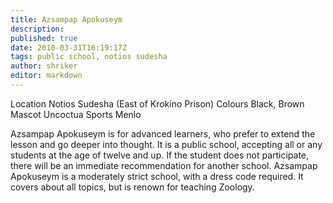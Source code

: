 ```yaml
---
title: Azsampap Apokuseym
description:
published: true
date: 2010-03-31T16:19:17Z
tags: public school, notios sudesha
author: shriker
editor: markdown
---
```


Location Notios Sudesha (East of Krokino Prison)
Colours Black, Brown
Mascot Uncoctua
Sports Menlo

Azsampap Apokuseym is for advanced learners, who prefer to extend the lesson and go deeper into thought. It is a public school, accepting all or any students at the age of twelve and up. If the student does not participate, there will be an immediate recommendation for another school. Azsampap Apokuseym is a moderately strict school, with a dress code required. It covers about all topics, but is renown for teaching Zoology. 